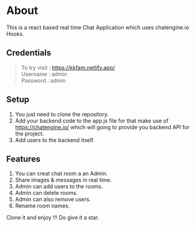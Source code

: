 # About

This is a react based real time Chat Application which uses chatengine.io Hooks.

## Credentials
  > To try visit : https://kkfam.netlify.app/     
  > Username : admin  
  > Password : admin

## Setup

1. You just need to clone the repository.
2. Add your backend code to the app.js file for that make use of https://chatengine.io/ which will going to provide you backend API for the project.
3. Add users to the backend itself.

## Features

1. You can creat chat room a an Admin.
2. Share images & messages in real time.
3. Admin can add users to the rooms.
4. Admin can delete rooms.
5. Admin can also remove users.
6. Rename room names.

Clone it and enjoy !!!
Do give it a star.
